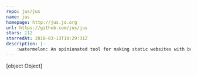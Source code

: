 ```yaml
---
repo: jus/jus
name: jus
homepage: http://jus.js.org
url: https://github.com/jus/jus
stars: 112
starredAt: 2018-03-13T18:29:31Z
description: |-
    :watermelon: An opinionated tool for making static websites with browserify
---
```


[object Object]
